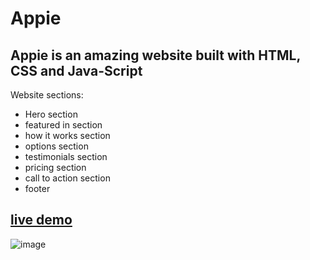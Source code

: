 # Appie

## Appie is an amazing website built with HTML, CSS and Java-Script

Website sections:

- Hero section
- featured in section
- how it works section
- options section
- testimonials section
- pricing section
- call to action section
- footer

## [live demo](https://appie-abdo.netlify.app/)

![image](image.png)
